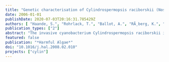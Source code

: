 ```yaml
---
title: "Genetic characterisation of Cylindrospermopsis raciborskii (Nostocales, Cyanobacteria) isolates from Africa and Europe."
date: 2006-01-01
publishDate: 2020-07-03T20:16:31.785429Z
authors: [ "Haande, S.", "Rohrlack, T.", "Ballot, A.", "RÃ¸berg, K.", "Skulberg, R.", "Beck, M.", "Wiedner, C." ]
publication_types: ["2"]
abstract: "The invasive cyanobacterium Cylindrospermopsis raciborskii is increasingly spreading to temperate freshwater habitats world wide and is of major concern due to its ability to produce potent toxins. It is therefore important to understand the mechanisms behind the dispersal of this species. Different hypotheses have been proposed to explain the phylogeography and mechanisms underlying the recent expansion of C. raciborskii into temperate latitudes, but there is still no conclusive evidence whether the obvious ecological success of C. raciborskii is due to selection mechanisms, physiological tolerance, climatic change or radiation after the last ice age. In this study, new isolates of C. raciborskii from Europe and Africa were genetically characterized by sequencing the ITS1, PC-IGS, nifH and rpoC1 genes and compared to corresponding sequences of C. raciborskii available in GenBank in order to test different phylogeographical hypotheses. The strains were also morphologically examined and screened for production of the hepatotoxic cylindrospermopsin (CYN). We clearly demonstrate that there are phylogenetic, morphological and toxicological differences between the isolated strains. The phylogenetic analyses revealed a clustering of the strains due to geographic origin. The ITS1 and nifH genes separated into American, European and Australian-African groups, whereas the PC-IGS and rpoC1"
featured: false
publication: "*Harmful Algae*"
doi: "10.1016/j.hal.2008.02.010"
projects: ["cylin"]
---
```



